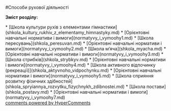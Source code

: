 <div id="hypercomments_widget" class="js-hypercomments-widget invisible"></div>

#Способи рухової діяльності

<p><b>Зміст розділу:</b></p>
* [Школа культури рухів з елементами гімнастики](shkola_kultury_rukhiv_z_elementamy_himnastyky.md)
  * [Орієнтовні навчальні нормативи і вимоги](normatyvy_i_vymoohy1.md)
* [Школа пересувань](shkola_peresuvan.md)
  * [Орієнтовні навчальні нормативи і вимоги](normatyvy_i_vymoohy2.md)
* [Школа м’яча](shkola_myacha.md)
  * [Орієнтовні навчальні нормативи і вимоги](normatyvy_i_vymoohy3.md)
* [Школа стрибків](shkola_strybkyv.md)
  * [Орієнтовні навчальні нормативи і вимоги](normatyvy_i_vymoohy4.md)
* [Школа активного відпочинку (рекреації)](shkola_aktyvnoho_vidpochynku.md)
  * [Орієнтовні навчальні нормативи і вимоги](normatyvy_i_vymoohy5.md)
* [Школа сприяння розвитку фізичних здібностей](shkola_spryiannya_rozvytku_fizychnykh_zdibnostei.md)
* [Школа постави](shkola_postavy.md)
  * [Орієнтовні навчальні нормативи і вимоги](normatyvy_i_vymoohy7.md)

<div class="js-hypercomments-container">
    <a href="http://hypercomments.com" class="hc-link" title="comments widget">comments powered by HyperComments</a>
</div>